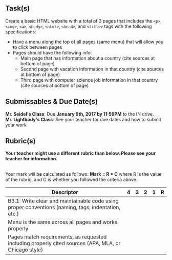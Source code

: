 Task(s)
-------
Create a basic HTML website with a total of 3 pages that includes the ```<p>```, ```<img>```, ```<a>```, ```<body>```, ```<html>```, ```<head>```, and ```<title>``` tags with the following specifications:
* Have a menu along the top of all pages (same menu) that will allow you to click between pages
* Pages should have the following info:
  * Main page that has information about a country (cite sources at bottom of page)
  * Second page with vacation information in that country (cite sources at bottom of page)
  * Third page with computer science job information in that country (cite sources at bottom of page)

Submissables & Due Date(s)
----------
**Mr. Seidel's Class**: Due **January 9th, 2017 by 11:59PM** to the IN drive.  
**Mr. Lightbody's Class**: See your teacher for due dates and how to submit your work


Rubric(s)
---------
**Your teacher might use a different rubric than below.  Please see your teacher for information.**
<br/><br/>

Your mark will be calculated as follows: __Mark = R * C__ where R is the value of the rubric, and C is whether you followed the criteria above.

| Descriptor | 4 | 3 | 2 | 1 | R |
| ----- | --- | --- | --- | --- | --- |
| B3.1: Write clear and maintainable code using proper conventions (naming, tags, indentation, etc.)   | | | | | |
| Menu is the same across all pages and works properly  | | | | | |
| Pages match requirements, as requested including properly cited sources (APA, MLA, or Chicago style)  | | | | | |
